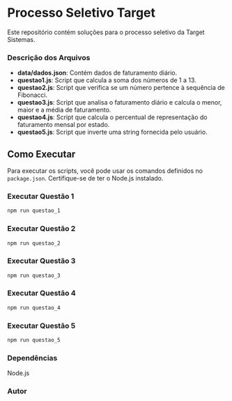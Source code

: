 # Processo Seletivo Target

Este repositório contém soluções para o processo seletivo da Target Sistemas.

### Descrição dos Arquivos

- **data/dados.json**: Contém dados de faturamento diário.
- **questao1.js**: Script que calcula a soma dos números de 1 a 13.
- **questao2.js**: Script que verifica se um número pertence à sequência de Fibonacci.
- **questao3.js**: Script que analisa o faturamento diário e calcula o menor, maior e a média de faturamento.
- **questao4.js**: Script que calcula o percentual de representação do faturamento mensal por estado.
- **questao5.js**: Script que inverte uma string fornecida pelo usuário.

## Como Executar

Para executar os scripts, você pode usar os comandos definidos no `package.json`. Certifique-se de ter o Node.js instalado.

### Executar Questão 1

```sh
npm run questao_1
```

### Executar Questão 2

```sh
npm run questao_2
```

### Executar Questão 3

```sh
npm run questao_3
```

### Executar Questão 4

```sh
npm run questao_4
```

### Executar Questão 5

```sh
npm run questao_5
```

### Dependências

Node.js

### Autor